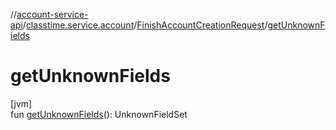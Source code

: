 //[account-service-api](../../../index.md)/[classtime.service.account](../index.md)/[FinishAccountCreationRequest](index.md)/[getUnknownFields](get-unknown-fields.md)

# getUnknownFields

[jvm]\
fun [getUnknownFields](get-unknown-fields.md)(): UnknownFieldSet
